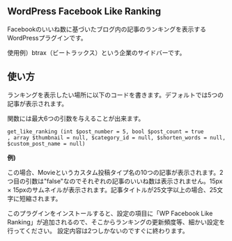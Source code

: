 <h2>WordPress Facebook Like Ranking</h2>

Facebookのいいね数に基づいたブログ内の記事のランキングを表示するWordPressプラグインです。

使用例）btrax（ビートラックス）という企業のサイドバーです。
<a href="http://blog.btrax.com/jp/2014/10/08/post-jpn7-tokyo/" target="_blank"></a>

<h2>使い方</h2>

ランキングを表示したい場所に以下のコードを書きます。デフォルトでは5つの記事が表示されます。


<code><?php if (function_exists('get_like_ranking')) get_like_ranking (); ?></code>



関数には最大6つの引数を与えることが出来ます。

<code>get_like_ranking (int $post_number = 5, bool $post_count = true , array $thumbnail = null, $category_id = null, $shorten_words = null, $custom_post_name = null)</code>

<strong>例)</strong>

この場合、Movieというカスタム投稿タイプ名の10つの記事が表示されます。2つ目の引数は"false"なのでそれぞれの記事のいいね数は表示されません。15px × 15pxのサムネイルが表示されます。記事タイトルが25文字以上の場合、25文字に短縮されます。

<code><?php if (function_exists('get_like_ranking')) get_like_ranking (10, false, array(15, 15), null, 25, "movie"); ?></code>



このプラグインをインストールすると、設定の項目に「WP Facebook Like Ranking」が追加されるので、そこからランキングの更新頻度等、細かい設定を行ってください。
設定内容は2つしかないのですぐに終わります。
